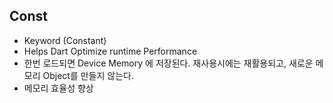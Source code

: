 ## Const ##

- Keyword (Constant)
- Helps Dart Optimize runtime Performance
- 한번 로드되면 Device Memory 에 저장된다. 재사용시에는 재활용되고, 새로운 메모리 Object를 만들지 않는다. 
- 메모리 효율성 향상